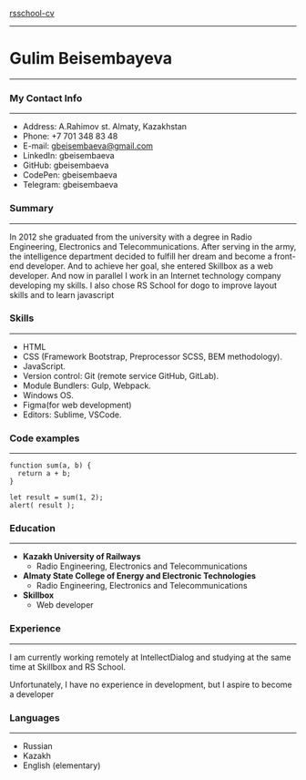 [rsschool-cv](https://gbeisembaeva.github.io/rsschool-cv/rsccool-cv)
___
# Gulim Beisembayeva
___
### My Contact Info
___
- Address: A.Rahimov st. Almaty, Kazakhstan
- Phone: +7 701 348 83 48
- E-mail: gbeisembaeva@gmail.com
- LinkedIn: gbeisembaeva
- GitHub: gbeisembaeva
- CodePen: gbeisembaeva
- Telegram: gbeisembaeva

### Summary
___
In 2012 she graduated from the university with a degree in Radio Engineering, Electronics and Telecommunications.
After serving in the army, the intelligence department decided to fulfill her dream and become a front-end developer.
And to achieve her goal, she entered Skillbox as a web developer. And now in parallel
I work in an Internet technology company developing my skills. I also chose RS School for dogo
to improve layout skills and to learn javascript

### Skills
___
- HTML
- CSS (Framework Bootstrap, Preprocessor SCSS, BEM methodology).
- JavaScript.
- Version control: Git (remote service GitHub, GitLab).
- Module Bundlers: Gulp, Webpack.
- Windows OS.
- Figma(for web development)
- Editors: Sublime, VSCode.

### Code examples
___
```
function sum(a, b) {
  return a + b;
}

let result = sum(1, 2);
alert( result );
```

### Education
___
- __Kazakh University of Railways__
  - Radio Engineering, Electronics and Telecommunications
- __Almaty State College of Energy and Electronic Technologies__
  - Radio Engineering, Electronics and Telecommunications
- __Skillbox__
  - Web developer


### Experience
___
I am currently working remotely at IntellectDialog and studying at the same time at Skillbox and RS School.

Unfortunately, I have no experience in development, but I aspire to become a developer

### Languages
___
- Russian
- Kazakh
- English (elementary)
